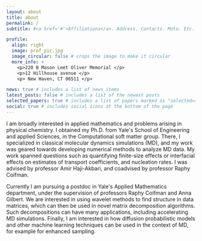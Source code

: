 ```yaml
---
layout: about
title: about
permalink: /
subtitle: #<a href='#'>Affiliations</a>. Address. Contacts. Moto. Etc.

profile:
  align: right
  image: prof_pic.jpg
  image_circular: false # crops the image to make it circular
  more_info: >
    <p>220 B Mason Leet Oliver Memorial </p>
    <p>12 Hillhouse avenue </p>
    <p> New Haven, CT 06511 </p>

news: true # includes a list of news items
latest_posts: false # includes a list of the newest posts
selected_papers: true # includes a list of papers marked as "selected={true}"
social: true # includes social icons at the bottom of the page
---
```


I am broadly interested in applied mathematics and problems arising in physical chemistry. I obtained my Ph.D. from Yale's School of Engineering and applied Sciences, in the Computational soft matter group. There, I specialized in classical molecular dynamics simulations (MD), and my work was geared towards developing numerical methods to analyze MD data. My work spanned questions such as quantifying finite-size effects or interfacial effects on estimates of transport coefficients, and nucleation rates. I was advised by professor Amir Haji-Akbari, and coadvised by professor Raphy Coifman.

Currently I am pursuing a postdoc in Yale's Applied Mathematics department, under the supervision of professors Raphy Coifman and Anna Gilbert. We are interested in using wavelet methods to find structure in data matrices, which can then be used in novel matrix decomposition algorithms. Such decompositions can have many applications, including accelerating MD simulations. Finally, I am interested in how diffusion probabilistic models and other machine learning techniques can be used in the context of MD, for example for enhanced sampling.

<!--Put your address / P.O. box / other info right below your picture. You can also disable any of these elements by editing `profile` property of the YAML header of your `_pages/about.md`. Edit `_bibliography/papers.bib` and Jekyll will render your [publications page](/al-folio/publications/) automatically.-->

<!--Link to your social media connections, too. This theme is set up to use [Font Awesome icons](https://fontawesome.com/) and [Academicons](https://jpswalsh.github.io/academicons/), like the ones below. Add your Facebook, Twitter, LinkedIn, Google Scholar, or just disable all of them.-->

